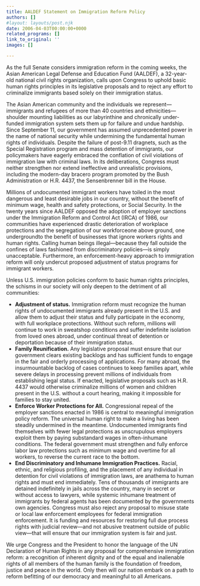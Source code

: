 ```yaml
---
title: AALDEF Statement on Immigration Reform Policy
authors: []
#layout: layouts/post.njk
date: 2006-04-03T00:00:00+0000
related_programs: []
link_to_original: ''
images: []

---
```


As the full Senate considers immigration reform in the coming weeks, the Asian American Legal Defense and Education Fund (AALDEF), a 32-year-old national civil rights organization, calls upon Congress to uphold basic human rights principles in its legislative proposals and to reject any effort to criminalize immigrants based solely on their immigration status.

The Asian American community and the individuals we represent—immigrants and refugees of more than 40 countries and ethnicities—shoulder mounting liabilities as our labyrinthine and chronically under-funded immigration system sets them up for failure and undue hardship. Since September 11, our government has assumed unprecedented power in the name of national security while undermining the fundamental human rights of individuals. Despite the failure of post-9.11 dragnets, such as the Special Registration program and mass detention of immigrants, our policymakers have eagerly embraced the conflation of civil violations of immigration law with criminal laws. In its deliberations, Congress must neither strengthen nor extend ineffective and unrealistic provisions, including the modern-day bracero program promoted by the Bush Administration or H.R. 4437, the Sensenbrenner bill in the House.

Millions of undocumented immigrant workers have toiled in the most dangerous and least desirable jobs in our country, without the benefit of minimum wage, health and safety protections, or Social Security. In the twenty years since AALDEF opposed the adoption of employer sanctions under the Immigration Reform and Control Act (IRCA) of 1986, our communities have experienced drastic deterioration of workplace protections and the segregation of our workforceone above ground, one undergroundto the benefit of businesses that ignore workers rights and human rights. Calling human beings illegal—because they fall outside the confines of laws fashioned from discriminatory policies—is simply unacceptable. Furthermore, an enforcement-heavy approach to immigration reform will only undercut proposed adjustment of status programs for immigrant workers.

Unless U.S. immigration policies conform to basic human rights principles, the schisms in our society will only deepen to the detriment of all communities:

* **Adjustment of status.** Immigration reform must recognize the human rights of undocumented immigrants already present in the U.S. and allow them to adjust their status and fully participate in the economy, with full workplace protections. Without such reform, millions will continue to work in sweatshop conditions and suffer indefinite isolation from loved ones abroad, under continual threat of detention or deportation because of their immigration status.
* **Family Reunification.** Any legislative proposal must ensure that our government clears existing backlogs and has sufficient funds to engage in the fair and orderly processing of applications. For many abroad, the insurmountable backlog of cases continues to keep families apart, while severe delays in processing prevent millions of individuals from establishing legal status. If enacted, legislative proposals such as H.R. 4437 would otherwise criminalize millions of women and children present in the U.S. without a court hearing, making it impossible for families to stay united.
* **Enforce Worker Protections for All.** Congressional repeal of the employer sanctions enacted in 1986 is central to meaningful immigration policy reform. The universal human right to make a living has been steadily undermined in the meantime. Undocumented immigrants find themselves with fewer legal protections as unscrupulous employers exploit them by paying substandard wages in often-inhumane conditions. The federal government must strengthen and fully enforce labor law protections such as minimum wage and overtime for all workers, to reverse the current race to the bottom.
* **End Discriminatory and Inhumane Immigration Practices.** Racial, ethnic, and religious profiling, and the placement of any individual in detention for civil violations of immigration laws, are anathema to human rights and must end immediately. Tens of thousands of immigrants are detained indefinitely in jails across the country, many in secret or without access to lawyers, while systemic inhumane treatment of immigrants by federal agents has been documented by the governments own agencies. Congress must also reject any proposal to misuse state or local law enforcement employees for federal immigration enforcement. It is funding and resources for restoring full due process rights with judicial review—and not abusive treatment outside of public view—that will ensure that our immigration system is fair and just.
  </ul>

We urge Congress and the President to honor the language of the UN Declaration of Human Rights in any proposal for comprehensive immigration reform: a recognition of inherent dignity and of the equal and inalienable rights of all members of the human family is the foundation of freedom, justice and peace in the world. Only then will our nation embark on a path to reform befitting of our democracy and meaningful to all Americans.
